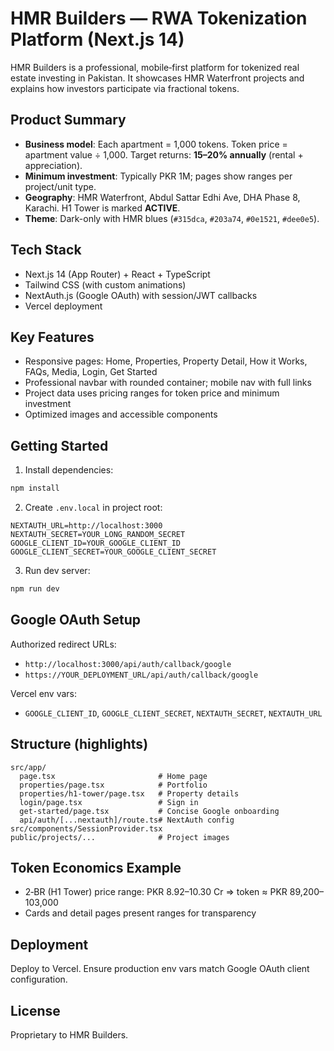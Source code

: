 # HMR Builders — RWA Tokenization Platform (Next.js 14)

HMR Builders is a professional, mobile‑first platform for tokenized real estate investing in Pakistan. It showcases HMR Waterfront projects and explains how investors participate via fractional tokens.

## Product Summary
- **Business model**: Each apartment = 1,000 tokens. Token price = apartment value ÷ 1,000. Target returns: **15–20% annually** (rental + appreciation).
- **Minimum investment**: Typically PKR 1M; pages show ranges per project/unit type.
- **Geography**: HMR Waterfront, Abdul Sattar Edhi Ave, DHA Phase 8, Karachi. H1 Tower is marked **ACTIVE**.
- **Theme**: Dark-only with HMR blues (`#315dca`, `#203a74`, `#0e1521`, `#dee0e5`).

## Tech Stack
- Next.js 14 (App Router) + React + TypeScript
- Tailwind CSS (with custom animations)
- NextAuth.js (Google OAuth) with session/JWT callbacks
- Vercel deployment

## Key Features
- Responsive pages: Home, Properties, Property Detail, How it Works, FAQs, Media, Login, Get Started
- Professional navbar with rounded container; mobile nav with full links
- Project data uses pricing ranges for token price and minimum investment
- Optimized images and accessible components

## Getting Started
1. Install dependencies:
```bash
npm install
```
2. Create `.env.local` in project root:
```env
NEXTAUTH_URL=http://localhost:3000
NEXTAUTH_SECRET=YOUR_LONG_RANDOM_SECRET
GOOGLE_CLIENT_ID=YOUR_GOOGLE_CLIENT_ID
GOOGLE_CLIENT_SECRET=YOUR_GOOGLE_CLIENT_SECRET
```
3. Run dev server:
```bash
npm run dev
```

## Google OAuth Setup
Authorized redirect URLs:
- `http://localhost:3000/api/auth/callback/google`
- `https://YOUR_DEPLOYMENT_URL/api/auth/callback/google`

Vercel env vars:
- `GOOGLE_CLIENT_ID`, `GOOGLE_CLIENT_SECRET`, `NEXTAUTH_SECRET`, `NEXTAUTH_URL`

## Structure (highlights)
```
src/app/
  page.tsx                       # Home page
  properties/page.tsx            # Portfolio
  properties/h1-tower/page.tsx   # Property details
  login/page.tsx                 # Sign in
  get-started/page.tsx           # Concise Google onboarding
  api/auth/[...nextauth]/route.ts# NextAuth config
src/components/SessionProvider.tsx
public/projects/...              # Project images
```

## Token Economics Example
- 2‑BR (H1 Tower) price range: PKR 8.92–10.30 Cr ⇒ token ≈ PKR 89,200–103,000
- Cards and detail pages present ranges for transparency

## Deployment
Deploy to Vercel. Ensure production env vars match Google OAuth client configuration.

## License
Proprietary to HMR Builders.
